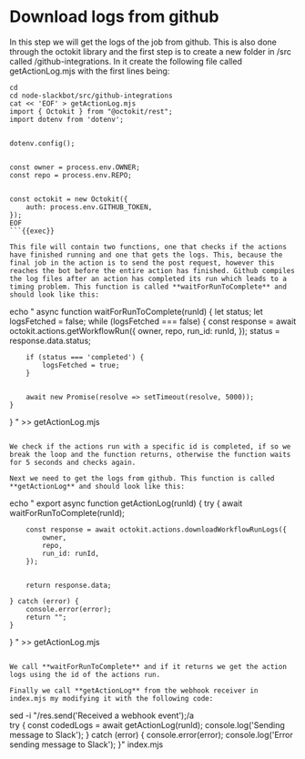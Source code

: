 # Download logs from github
In this step we will get the logs of the job from github. This is also done through the octokit library and the first step is to create a new folder in /src called /github-integrations. In it create the following file called getActionLog.mjs with the first lines being:

```
cd
cd node-slackbot/src/github-integrations
cat << 'EOF' > getActionLog.mjs
import { Octokit } from "@octokit/rest";
import dotenv from 'dotenv';


dotenv.config();


const owner = process.env.OWNER;
const repo = process.env.REPO;


const octokit = new Octokit({
    auth: process.env.GITHUB_TOKEN,
});
EOF
```{{exec}}

This file will contain two functions, one that checks if the actions have finished running and one that gets the logs. This, because the final job in the action is to send the post request, however this reaches the bot before the entire action has finished. Github compiles the log files after an action has completed its run which leads to a timing problem. This function is called **waitForRunToComplete** and should look like this:

```
echo "
async function waitForRunToComplete(runId) {
    let status;
    let logsFetched = false;
    while (logsFetched === false) {
        const response = await octokit.actions.getWorkflowRun({
            owner,
            repo,
            run_id: runId,
        });
        status = response.data.status;


        if (status === 'completed') {
            logsFetched = true;
        }


        await new Promise(resolve => setTimeout(resolve, 5000));
    }
}
" >> getActionLog.mjs
```{{exec}}

We check if the actions run with a specific id is completed, if so we break the loop and the function returns, otherwise the function waits for 5 seconds and checks again.

Next we need to get the logs from github. This function is called **getActionLog** and should look like this:
```
echo "
export async function getActionLog(runId) {
    try {
        await waitForRunToComplete(runId);


        const response = await octokit.actions.downloadWorkflowRunLogs({
            owner,
            repo,
            run_id: runId,
        });


        return response.data;
       
    } catch (error) {
        console.error(error);
        return "";
    }
}
" >> getActionLog.mjs
```{{exec}}

We call **waitForRunToComplete** and if it returns we get the action logs using the id of the actions run.

Finally we call **getActionLog** from the webhook receiver in index.mjs my modifying it with the following code:

``` 
sed -i "/res.send('Received a webhook event');/a\
try {
        const codedLogs = await getActionLog(runId);
        console.log('Sending message to Slack');
    } catch (error) {
        console.error(error);
        console.log('Error sending message to Slack');
    }" index.mjs
```